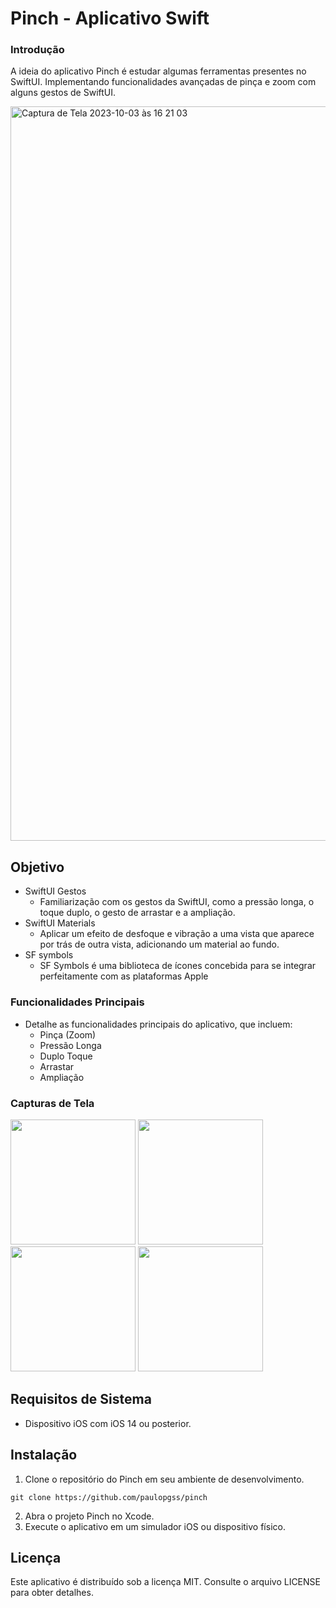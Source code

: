 # Pinch - Aplicativo Swift #

### Introdução ###
A ideia do aplicativo Pinch é estudar algumas ferramentas presentes no SwiftUI. Implementando funcionalidades avançadas de pinça e zoom com alguns gestos de SwiftUI.

<img width="1175" alt="Captura de Tela 2023-10-03 às 16 21 03" src="https://github.com/paulopgss/pinch/assets/18484968/a4653843-2eed-41e5-9d8f-e124e068817d">


## Objetivo ##
- SwiftUI Gestos
  - Familiarização com os gestos da SwiftUI, como a pressão longa, o toque duplo, o gesto de arrastar e a ampliação.
- SwiftUI Materials
  - Aplicar um efeito de desfoque e vibração a uma vista que aparece por trás de outra vista, adicionando um material ao fundo.
- SF symbols
  - SF Symbols é uma biblioteca de ícones concebida para se integrar perfeitamente com as plataformas Apple
 
### Funcionalidades Principais ###
- Detalhe as funcionalidades principais do aplicativo, que incluem:
  - Pinça (Zoom)
  - Pressão Longa
  - Duplo Toque
  - Arrastar
  - Ampliação

### Capturas de Tela ###
<img src="https://github.com/paulopgss/pinch/assets/18484968/1f15d79c-e566-41a3-9592-beab018620f8" width="200">
<img src="https://github.com/paulopgss/pinch/assets/18484968/cd612be8-3f30-4c5b-9e2f-c3043419f624" width="200">
<img src="https://github.com/paulopgss/pinch/assets/18484968/cf813e99-c407-4536-9c42-3cfa42b2f2c3" width="200">
<img src="https://github.com/paulopgss/pinch/assets/18484968/f505dc08-5325-43af-81bd-f769613b6007" width="200">

## Requisitos de Sistema ##

- Dispositivo iOS com iOS 14 ou posterior.

## Instalação ##
1. Clone o repositório do Pinch em seu ambiente de desenvolvimento.
```shell
git clone https://github.com/paulopgss/pinch
```
2. Abra o projeto Pinch no Xcode.
3. Execute o aplicativo em um simulador iOS ou dispositivo físico.

## Licença ##
Este aplicativo é distribuído sob a licença MIT. Consulte o arquivo LICENSE para obter detalhes.
